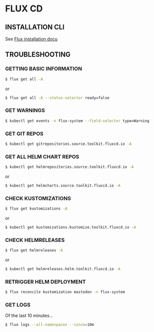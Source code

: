 FLUX CD
=======


INSTALLATION CLI
----------------

See [Flux installation docu](https://fluxcd.io/flux/installation/)



TROUBLESHOOTING
---------------

### GETTING BASIC INFORMATION

```bash
$ flux get all -A
```

or

```bash
$ flux get all -A --status-selector ready=false
```

### GET WARNINGS

```bash
$ kubectl get events -n flux-system --field-selector type=Warning
```

### GET GIT REPOS

```bash
$ kubectl get gitrepositories.source.toolkit.fluxcd.io -A
```

### GET ALL HELM CHART REPOS

```bash
$ kubectl get helmrepositories.source.toolkit.fluxcd.io -A
```

or

```bash
$ kubectl get helmcharts.source.toolkit.fluxcd.io -A
```

### CHECK KUSTOMIZATIONS

```bash
$ flux get kustomizations -A
```

or

```bash
$ kubectl get kustomizations.kustomize.toolkit.fluxcd.io -A
```

### CHECK HELMRELEASES

```bash
$ flux get helmreleases -A
```

or

```bash
$ kubectl get helmreleases.helm.toolkit.fluxcd.io -A
```

### RETRIGGER HELM DEPLOYMENT


```bash
$ flux reconcile kustomization mastodon -n flux-system
```

### GET LOGS

Of the last 10 minutes...

```bash
$ flux logs --all-namespaces --since=10m
```